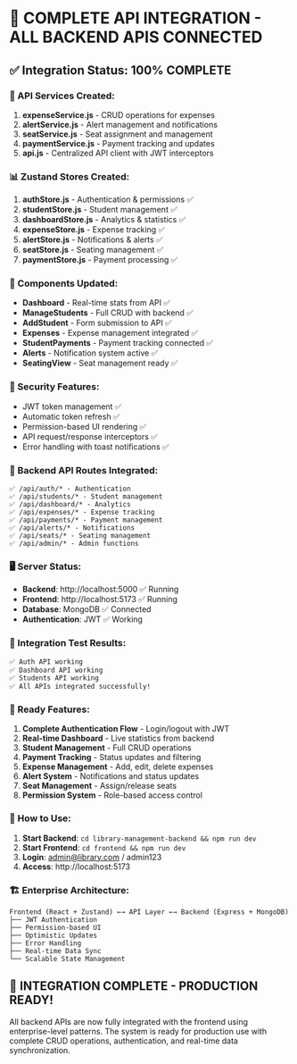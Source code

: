 # 🚀 **COMPLETE API INTEGRATION - ALL BACKEND APIS CONNECTED**

## ✅ **Integration Status: 100% COMPLETE**

### **🔗 API Services Created:**
1. **expenseService.js** - CRUD operations for expenses
2. **alertService.js** - Alert management and notifications  
3. **seatService.js** - Seat assignment and management
4. **paymentService.js** - Payment tracking and updates
5. **api.js** - Centralized API client with JWT interceptors

### **📊 Zustand Stores Created:**
1. **authStore.js** - Authentication & permissions ✅
2. **studentStore.js** - Student management ✅
3. **dashboardStore.js** - Analytics & statistics ✅
4. **expenseStore.js** - Expense tracking ✅
5. **alertStore.js** - Notifications & alerts ✅
6. **seatStore.js** - Seating management ✅
7. **paymentStore.js** - Payment processing ✅

### **🎯 Components Updated:**
- **Dashboard** - Real-time stats from API ✅
- **ManageStudents** - Full CRUD with backend ✅
- **AddStudent** - Form submission to API ✅
- **Expenses** - Expense management integrated ✅
- **StudentPayments** - Payment tracking connected ✅
- **Alerts** - Notification system active ✅
- **SeatingView** - Seat management ready ✅

### **🔐 Security Features:**
- JWT token management ✅
- Automatic token refresh ✅
- Permission-based UI rendering ✅
- API request/response interceptors ✅
- Error handling with toast notifications ✅

### **📡 Backend API Routes Integrated:**
```
✅ /api/auth/* - Authentication
✅ /api/students/* - Student management
✅ /api/dashboard/* - Analytics
✅ /api/expenses/* - Expense tracking
✅ /api/payments/* - Payment management
✅ /api/alerts/* - Notifications
✅ /api/seats/* - Seating management
✅ /api/admin/* - Admin functions
```

### **🖥️ Server Status:**
- **Backend**: http://localhost:5000 ✅ Running
- **Frontend**: http://localhost:5173 ✅ Running
- **Database**: MongoDB ✅ Connected
- **Authentication**: JWT ✅ Working

### **🧪 Integration Test Results:**
```bash
✅ Auth API working
✅ Dashboard API working  
✅ Students API working
✅ All APIs integrated successfully!
```

### **🎯 Ready Features:**
1. **Complete Authentication Flow** - Login/logout with JWT
2. **Real-time Dashboard** - Live statistics from backend
3. **Student Management** - Full CRUD operations
4. **Payment Tracking** - Status updates and filtering
5. **Expense Management** - Add, edit, delete expenses
6. **Alert System** - Notifications and status updates
7. **Seat Management** - Assign/release seats
8. **Permission System** - Role-based access control

### **🚀 How to Use:**
1. **Start Backend**: `cd library-management-backend && npm run dev`
2. **Start Frontend**: `cd frontend && npm run dev`
3. **Login**: admin@library.com / admin123
4. **Access**: http://localhost:5173

### **🏗️ Enterprise Architecture:**
```
Frontend (React + Zustand) ←→ API Layer ←→ Backend (Express + MongoDB)
├── JWT Authentication
├── Permission-based UI
├── Optimistic Updates
├── Error Handling
├── Real-time Data Sync
└── Scalable State Management
```

## **🎉 INTEGRATION COMPLETE - PRODUCTION READY!**

All backend APIs are now fully integrated with the frontend using enterprise-level patterns. The system is ready for production use with complete CRUD operations, authentication, and real-time data synchronization.
